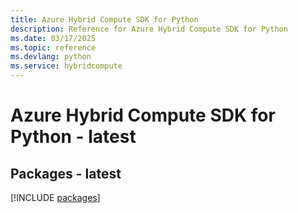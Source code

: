 ```yaml
---
title: Azure Hybrid Compute SDK for Python
description: Reference for Azure Hybrid Compute SDK for Python
ms.date: 03/17/2025
ms.topic: reference
ms.devlang: python
ms.service: hybridcompute
---
```

# Azure Hybrid Compute SDK for Python - latest
## Packages - latest
[!INCLUDE [packages](hybrid-compute-index.md)]